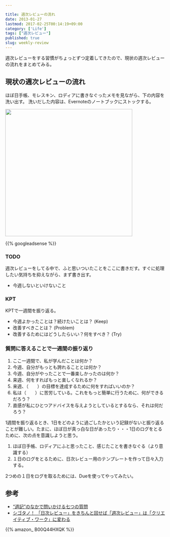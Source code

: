 ```yaml
---

title: 週次レビューの流れ
date: 2013-01-27
lastmod: 2017-02-25T00:14:19+09:00
category: ['Life']
tags: ["週次レビュー"]
published: true
slug: weekly-review
---
```


週次レビューをする習慣がちょっとずつ定着してきたので、現状の週次レビューの流れをまとめてみる。


## 現状の週次レビューの流れ
ほぼ日手帳、モレスキン、ロディアに書きなぐったメモを見ながら、下の内容を洗い出す。
洗いだした内容は、Evernoteのノートブックにストックする。

<a href="http://www.flickr.com/photos/35571855@N06/8420719015/in/photostream" title="077 週次レビュー by meganii, on Flickr"><img src="http://farm9.staticflickr.com/8235/8420719015_e088db300d.jpg" width="400" /></a>


{{% googleadsense %}}


### TODO
週次レビューをしてる中で、ふと思いついたことをここに書きだす。すぐに処理したい気持ちを抑えながら、まず書き出す。

* 今週しないといけないこと


### KPT
KPTで一週間を振り返る。

- 今週よかったことは？続けたいことは？ (Keep)
- 改善すべきことは？ (Problem)
- 改善するためにはどうしたらいい？何をすべき？ (Try)

### 質問に答えることで一週間の振り返り

1. ここ一週間で、私が学んだことは何か？  
2. 今週、自分がもっとも誇れることとは何か？  
3. 今週、自分がやったことで一番楽しかったのは何か？  
4. 来週、何をすればもっと楽しくなれるか？  
5. 来週、（　　）の目標を達成するために何をすればいいのか？  
6. 私は（　　）に苦労している。これをもっと簡単に行うために、何ができるだろう？  
7. 直感が私にひとつアドバイスを与えようとしているとするなら、それは何だろう？  


1週間を振り返るとき、1日をどのように過ごしたかという記録がないと振り返ることが難しい。たまに、ほぼ日が真っ白な日があったり・・・1日のログをとるために、次の点を意識しようと思う。  

1. ほぼ日手帳、ロディアにふと思ったこと、感じたことを書きなぐる（より意識する）
2. １日のログをとるために、日次レビュー用のテンプレートを作って日々入力する。
  
2つめの１日をログを取るためには、Dueを使ってやってみたい。


## 参考

- [“週記”のなかで問いかける七つの質問](http://listfreak.com/list/1853)
- [シゴタノ！ 「日次レビュー」をきちんと回せば「週次レビュー」は「クリエイティブ・ワーク」に変わる](http://cyblog.jp/modules/weblogs/10346)

{{% amazon_ B00Q44HXQK %}}